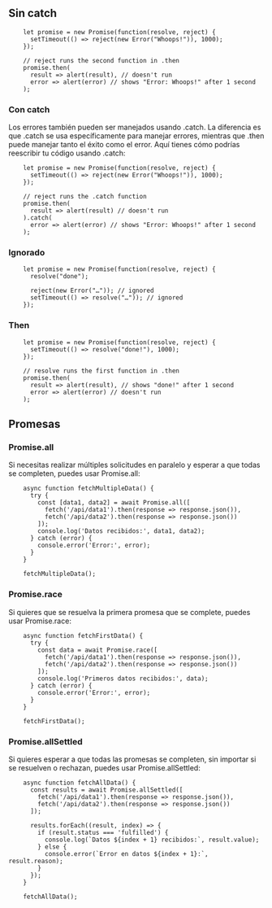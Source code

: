 
## Sin catch

        let promise = new Promise(function(resolve, reject) {
          setTimeout(() => reject(new Error("Whoops!")), 1000);
        });
        
        // reject runs the second function in .then
        promise.then(
          result => alert(result), // doesn't run
          error => alert(error) // shows "Error: Whoops!" after 1 second
        );

### Con catch
Los errores también pueden ser manejados usando .catch. La diferencia es que .catch se usa específicamente para manejar errores, mientras que .then puede manejar tanto el éxito como el error. Aquí tienes cómo podrías reescribir tu código usando .catch:


        let promise = new Promise(function(resolve, reject) {
          setTimeout(() => reject(new Error("Whoops!")), 1000);
        });
        
        // reject runs the .catch function
        promise.then(
          result => alert(result) // doesn't run
        ).catch(
          error => alert(error) // shows "Error: Whoops!" after 1 second
        );




### Ignorado

        let promise = new Promise(function(resolve, reject) {
          resolve("done");
        
          reject(new Error("…")); // ignored
          setTimeout(() => resolve("…")); // ignored
        });


  ### Then      
        let promise = new Promise(function(resolve, reject) {
          setTimeout(() => resolve("done!"), 1000);
        });
        
        // resolve runs the first function in .then
        promise.then(
          result => alert(result), // shows "done!" after 1 second
          error => alert(error) // doesn't run
        );
        

## Promesas
### Promise.all

Si necesitas realizar múltiples solicitudes en paralelo y esperar a que todas se completen, puedes usar Promise.all:


        async function fetchMultipleData() {
          try {
            const [data1, data2] = await Promise.all([
              fetch('/api/data1').then(response => response.json()),
              fetch('/api/data2').then(response => response.json())
            ]);
            console.log('Datos recibidos:', data1, data2);
          } catch (error) {
            console.error('Error:', error);
          }
        }
        
        fetchMultipleData();

### Promise.race

Si quieres que se resuelva la primera promesa que se complete, puedes usar Promise.race:

        async function fetchFirstData() {
          try {
            const data = await Promise.race([
              fetch('/api/data1').then(response => response.json()),
              fetch('/api/data2').then(response => response.json())
            ]);
            console.log('Primeros datos recibidos:', data);
          } catch (error) {
            console.error('Error:', error);
          }
        }
        
        fetchFirstData();
        
### Promise.allSettled

Si quieres esperar a que todas las promesas se completen, sin importar si se resuelven o rechazan, puedes usar Promise.allSettled:

        async function fetchAllData() {
          const results = await Promise.allSettled([
            fetch('/api/data1').then(response => response.json()),
            fetch('/api/data2').then(response => response.json())
          ]);
        
          results.forEach((result, index) => {
            if (result.status === 'fulfilled') {
              console.log(`Datos ${index + 1} recibidos:`, result.value);
            } else {
              console.error(`Error en datos ${index + 1}:`, result.reason);
            }
          });
        }
        
        fetchAllData();



